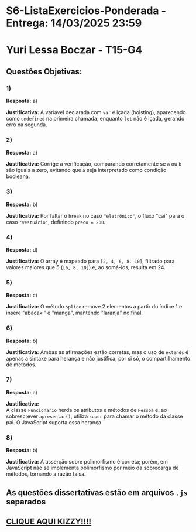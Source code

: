 # S6-ListaExercicios-Ponderada - **Entrega: 14/03/2025 23:59**

# Yuri Lessa Boczar - **T15-G4**

## Questões Objetivas:

### 1)
**Resposta:** a)  

**Justificativa:** 
    A variável declarada com `var` é içada (hoisting), aparecendo como `undefined` na primeira chamada, enquanto `let` não é içada, gerando erro na segunda.

### 2)
**Resposta:** a)  

**Justificativa:** 
    Corrige a verificação, comparando corretamente se `a` ou `b` são iguais a zero, evitando que `a` seja interpretado como condição booleana.

### 3)
**Resposta:** b)  

**Justificativa:** 
    Por faltar o `break` no caso `"eletrônico"`, o fluxo "cai" para o caso `"vestuário"`, definindo `preco = 200`.

### 4)
**Resposta:** d)  

**Justificativa:** 
    O array é mapeado para `[2, 4, 6, 8, 10]`, filtrado para valores maiores que 5 (`[6, 8, 10]`) e, ao somá-los, resulta em 24.

### 5)
**Resposta:** c)  

**Justificativa:** 
    O método `splice` remove 2 elementos a partir do índice 1 e insere "abacaxi" e "manga", mantendo "laranja" no final.

### 6)
**Resposta:** b)  

**Justificativa:** 
    Ambas as afirmações estão corretas, mas o uso de `extends` é apenas a sintaxe para herança e não justifica, por si só, o compartilhamento de métodos.

### 7)
**Resposta:** a)  

**Justificativa:**  
    A classe `Funcionario` herda os atributos e métodos de `Pessoa` e, ao sobrescrever `apresentar()`, utiliza `super` para chamar o método da classe pai. O JavaScript suporta essa herança.

### 8)
**Resposta:** b)  

**Justificativa:** 
    A asserção sobre polimorfismo é correta; porém, em JavaScript não se implementa polimorfismo por meio da sobrecarga de métodos, tornando a razão falsa.

## As questões dissertativas estão em arquivos `.js` separados

## [CLIQUE AQUI KIZZY!!!!](https://r.mtdv.me/Homenagem-Kizzy-Terra)